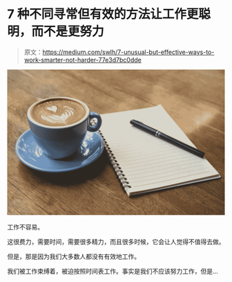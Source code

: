 # 7 种不同寻常但有效的方法让工作更聪明，而不是更努力

> 原文：<https://medium.com/swlh/7-unusual-but-effective-ways-to-work-smarter-not-harder-77e3d7bc0dde>

![](img/d22276eecc3e7cf09468ab5fb259dca6.png)

工作不容易。

这很费力，需要时间，需要很多精力，而且很多时候，它会让人觉得不值得去做。

但是，那是因为我们大多数人都没有有效地工作。

我们被工作束缚着，被迫按照时间表工作。事实是我们不应该努力工作，但是…